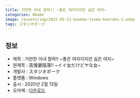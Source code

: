 ```yaml
---
title: 거만한 아내 함락!! ~좋은 여자이지만 싫은 여자~
categories: Omake
image: /assets/img/2025-05-11-kouman-tsuma-kanraku-1.webp
tags: スタジオポーク 
---
```


## 정보

* 제목 : 거만한 아내 함락!! ~좋은 여자이지만 싫은 여자~
* 원제목 : 高慢妻陥落!! ~イイ女だけどヤな女~
* 개발사 : スタジオポーク
* 플랫폼 : Windows
* 출시 : 2020년 2월 13일
* 오마케 : [다운로드](/assets/omake/kouman-tsuma-kanraku.zip)

